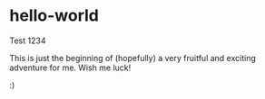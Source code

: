 # hello-world
Test 1234

This is just the beginning of (hopefully) a very fruitful and exciting adventure for me. Wish me luck!

:)
